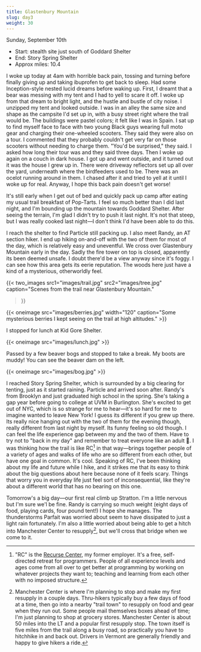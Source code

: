 ```yaml
---
title: Glastenbury Mountain
slug: day3
weight: 30
---
```


Sunday, September 10th

- Start: stealth site just south of Goddard Shelter
- End: Story Spring Shelter
- Approx miles: 10.4

I woke up today at 4am with horrible back pain, tossing and turning before finally giving up and taking ibuprofen to get back to sleep. Had some Inception-style nested lucid dreams before waking up. First, I dreamt that a bear was messing with my tent and I had to yell to scare it off. I woke up from that dream to bright light, and the hustle and bustle of city noise. I unzipped my tent and looked outside. I was in an alley the same size and shape as the campsite I'd set up in, with a busy street right where the trail would be. The buildings were pastel colors; it felt like I was in Spain. I sat up to find myself face to face with two young Black guys wearing full moto gear and charging their one-wheeled scooters. They said they were also on a tour. I commented that they probably couldn't get very far on those scooters without needing to charge them. "You'd be surprised," they said. I asked how long their tour was and they said three days. Then I woke up again on a couch in dark house. I got up and went outside, and it turned out it was the house I grew up in. There were driveway reflectors set up all over the yard, underneath where the birdfeeders used to be. There was an ocelot running around in them. I chased after it and tried to yell at it until I woke up for real. Anyway, I hope this back pain doesn't get worse!

It's still early when I get out of bed and quickly pack up camp after eating my usual trail breakfast of Pop-Tarts. I feel so much better than I did last night, and I'm bounding up the mountain towards Goddard Shelter. After seeing the terrain, I'm glad I didn't try to push it last night. It's not that steep, but I was really cooked last night—I don't think I'd have been able to do this.

I reach the shelter to find Particle still packing up. I also meet Randy, an AT section hiker. I end up hiking on-and-off with the two of them for most of the day, which is relatively easy and uneventful. We cross over Glastenbury Mountain early in the day. Sadly the fire tower on top is closed, apparently its been deemed unsafe. I doubt there'd be a view anyway since it's foggy. I can see how this area gets its eerie reputation. The woods here just have a kind of a mysterious, otherworldly feel.

{{< two_images src1="images/trail.jpg" src2="images/tree.jpg"
      caption="Scenes from the trail near Glastenbury Mountain."
>}}

{{< oneimage src="images/berries.jpg" width="120" caption="Some mysterious berries I kept seeing on the trail at high altitudes." >}}

I stopped for lunch at Kid Gore Shelter.

{{< oneimage src="images/lunch.jpg" >}}

Passed by a few beaver bogs and stopped to take a break. My boots are muddy! You can see the beaver dam on the left.

{{< oneimage src="images/bog.jpg" >}}

I reached Story Spring Shelter, which is surrounded by a big clearing for tenting, just as it started raining. Particle and arrived soon after. Randy's from Brooklyn and just graduated high school in the spring. She's taking a gap year before going to college at UVM in Burlington. She's excited to get out of NYC, which is so strange for me to hear—it's so hard for me to imagine wanted to leave New York! I guess its different if you grew up there. Its really nice hanging out with the two of them for the evening though, really different from last night by myself. Its funny feeling so old though. I can feel the life experience gap between my and the two of them. Have to try not to "back in my day" and remember to treat everyone like an adult 🙂. I was thinking how the trail is like RC[^1] in that way—brings together people of a variety of ages and walks of life who are so different from each other, but have one goal in common. It's cool. Speaking of RC, I've been thinking about my life and future while I hike, and it strikes me that its easy to think about the big questions about here because none of it feels scary. Things that worry you in everyday life just feel sort of inconsequential, like they're about a different world that has no bearing on this one.

Tomorrow's a big day—our first real climb up Stratton. I'm a little nervous but I'm sure we'l be fine. Randy is carrying so much weight (eight days of food, playing cards, four pound tent!) I hope she manages. The thunderstorms Parfait was worried about seem to have dissipated to just a light rain fortunately. I'm also a little worried about being able to get a hitch into Manchester Center to resupply[^2], but we'll cross that bridge when we come to it.

[^1]: "RC" is the [Recurse Center](https://www.recurse.com), my former employer. It's a free, self-directed retreat for programmers. People of all experience levels and ages come from all over to get better at programming by working on whatever projects they want to; teaching and learning from each other with no imposed structure.
[^2]: Manchester Center is where I'm planning to stop and make my first resupply in a couple days. Thru-hikers typically buy a few days of food at a time, then go into a nearby "trail town" to resupply on food and gear when they run out. Some people mail themselves boxes ahead of time; I'm just planning to shop at grocery stores. Manchester Center is about 50 miles into the LT and a popular first resupply stop. The town itself is five miles from the trail along a busy road, so practically you have to hitchhike in and back out. Drivers in Vermont are generally friendly and happy to give hikers a ride.
